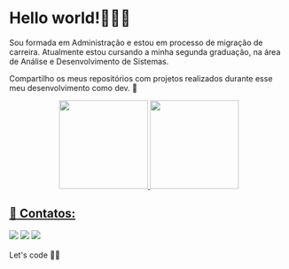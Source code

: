 # Hello world!👩🏻‍💻 # 

Sou formada em Administração e estou em processo de migração de carreira. Atualmente estou cursando a minha segunda graduação, na área de Análise e Desenvolvimento de Sistemas.<br>
<p>Compartilho os meus repositórios com projetos realizados durante esse meu desenvolvimento como dev. 🚀 </p>


<div>
<div align="center">
  <a href="https://github.com/nahrdmelo">
  <img height="160em" src="https://github-readme-stats.vercel.app/api?username=nahrdmelo&show_icons=true&theme=dracula&include_all_commits=true&count_private=true"/>
  <img height="160em" src="https://github-readme-stats.vercel.app/api/top-langs/?username=nahrdmelo&layout=compact&langs_count=7&theme=dracula"/>
</div>

 

## :love_letter: Contatos:
  
<div> 
  <a href="https://instagram.com/nataliarmelo_" target="_blank"><img src="https://img.shields.io/badge/-Instagram-%23E4405F?style=for-the-badge&logo=instagram&logoColor=white" target="_blank"></a>
  <a href = "mailto:nahrdmelo@gmail.com"><img src="https://img.shields.io/badge/-Gmail-%23333?style=for-the-badge&logo=gmail&logoColor=white" target="_blank"></a>
  <a href="https://www.linkedin.com/in/nataliarmelo/" target="_blank"><img src="https://img.shields.io/badge/-LinkedIn-%230077B5?style=for-the-badge&logo=linkedin&logoColor=white" target="_blank"></a> 
 
</div>

 <br>
Let's code 🚀👋

